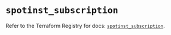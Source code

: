 # `spotinst_subscription`

Refer to the Terraform Registry for docs: [`spotinst_subscription`](https://registry.terraform.io/providers/spotinst/spotinst/1.225.1/docs/resources/subscription).
